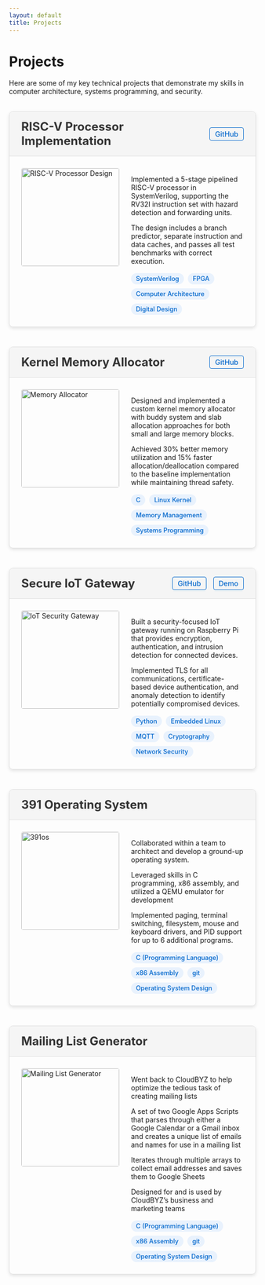 ```yaml
---
layout: default
title: Projects
---
```


# Projects

Here are some of my key technical projects that demonstrate my skills in computer architecture, systems programming, and security.

<div class="projects-container">

  <div class="project-card">
    <div class="project-header">
      <h2>RISC-V Processor Implementation</h2>
      <div class="project-links">
        <a href="https://github.com/yourusername/riscv-processor" target="_blank">GitHub</a>
      </div>
    </div>
    <div class="project-content">
      <img src="assets/images/projects/riscv-processor.png" alt="RISC-V Processor Design" class="project-image">
      <div class="project-description">
        <p>Implemented a 5-stage pipelined RISC-V processor in SystemVerilog, supporting the RV32I instruction set with hazard detection and forwarding units.</p>
        <p>The design includes a branch predictor, separate instruction and data caches, and passes all test benchmarks with correct execution.</p>
        <div class="project-tech">
          <span>SystemVerilog</span>
          <span>FPGA</span>
          <span>Computer Architecture</span>
          <span>Digital Design</span>
        </div>
      </div>
    </div>
  </div>

  <div class="project-card">
    <div class="project-header">
      <h2>Kernel Memory Allocator</h2>
      <div class="project-links">
        <a href="https://github.com/yourusername/kernel-memory" target="_blank">GitHub</a>
      </div>
    </div>
    <div class="project-content">
      <img src="assets/images/projects/memory-allocator.png" alt="Memory Allocator" class="project-image">
      <div class="project-description">
        <p>Designed and implemented a custom kernel memory allocator with buddy system and slab allocation approaches for both small and large memory blocks.</p>
        <p>Achieved 30% better memory utilization and 15% faster allocation/deallocation compared to the baseline implementation while maintaining thread safety.</p>
        <div class="project-tech">
          <span>C</span>
          <span>Linux Kernel</span>
          <span>Memory Management</span>
          <span>Systems Programming</span>
        </div>
      </div>
    </div>
  </div>

  <div class="project-card">
    <div class="project-header">
      <h2>Secure IoT Gateway</h2>
      <div class="project-links">
        <a href="https://github.com/yourusername/secure-iot-gateway" target="_blank">GitHub</a>
        <a href="https://yourprojectdemo.com" target="_blank">Demo</a>
      </div>
    </div>
    <div class="project-content">
      <img src="assets/images/projects/iot-gateway.png" alt="IoT Security Gateway" class="project-image">
      <div class="project-description">
        <p>Built a security-focused IoT gateway running on Raspberry Pi that provides encryption, authentication, and intrusion detection for connected devices.</p>
        <p>Implemented TLS for all communications, certificate-based device authentication, and anomaly detection to identify potentially compromised devices.</p>
        <div class="project-tech">
          <span>Python</span>
          <span>Embedded Linux</span>
          <span>MQTT</span>
          <span>Cryptography</span>
          <span>Network Security</span>
        </div>
      </div>
    </div>
  </div>

  <div class="project-card">
    <div class="project-header">
      <h2>391 Operating System</h2>
      <div class="project-links">
        <!-- <a href="https://github.com/yourusername/gpu-crypto" target="_blank">GitHub</a> -->
      </div>
    </div>
    <div class="project-content">
      <img src="assets/images/projects/gpu-crypto.png" alt="391os" class="project-image">
      <div class="project-description">
        <p>Collaborated within a team to architect and develop a ground-up operating system.</p>
        <p>Leveraged skills in C programming, x86 assembly, and utilized a QEMU emulator for development</p>
        <p>Implemented paging, terminal switching, filesystem, mouse and keyboard drivers, and PID support for up to 6 additional programs.</p>
        <div class="project-tech">
          <span>C (Programming Language)</span>
          <span>x86 Assembly</span>
          <span>git</span>
          <span>Operating System Design</span>
        </div>
      </div>
    </div>
  </div>

  <div class="project-card">
    <div class="project-header">
      <h2>Mailing List Generator</h2>
      <div class="project-links">
        <!-- <a href="https://github.com/yourusername/gpu-crypto" target="_blank">GitHub</a> -->
      </div>
    </div>
    <div class="project-content">
      <img src="assets/images/projects/gpu-crypto.png" alt="Mailing List Generator" class="project-image">
      <div class="project-description">
        <p>Went back to CloudBYZ to help optimize the tedious task of creating mailing lists</p>
        <p>A set of two Google Apps Scripts that parses through either a Google Calendar or a Gmail inbox and creates a unique list of emails and names for use in a mailing list</p>
        <p>Iterates through multiple arrays to collect email addresses and saves them to Google Sheets</p>
        <p>Designed for and is used by CloudBYZ’s business and marketing teams</p>
        <div class="project-tech">
          <span>C (Programming Language)</span>
          <span>x86 Assembly</span>
          <span>git</span>
          <span>Operating System Design</span>
        </div>
      </div>
    </div>
  </div>

</div>

<style>
  .projects-container {
    display: flex;
    flex-direction: column;
    gap: 2.5rem;
    margin-top: 2rem;
  }
  
  .project-card {
    border: 1px solid #e0e0e0;
    border-radius: 8px;
    overflow: hidden;
    box-shadow: 0 3px 6px rgba(0,0,0,0.1);
  }
  
  .project-header {
    background-color: #f5f5f5;
    padding: 1rem 1.5rem;
    display: flex;
    justify-content: space-between;
    align-items: center;
    border-bottom: 1px solid #e0e0e0;
  }
  
  .project-header h2 {
    margin: 0;
    font-size: 1.5rem;
    color: #333;
  }
  
  .project-links a {
    display: inline-block;
    margin-left: 10px;
    text-decoration: none;
    color: #0066cc;
    font-weight: 500;
    padding: 4px 10px;
    border-radius: 4px;
    border: 1px solid #0066cc;
    font-size: 0.9rem;
  }
  
  .project-links a:hover {
    background-color: #0066cc;
    color: white;
  }
  
  .project-content {
    display: flex;
    padding: 1.5rem;
  }
  
  .project-image {
    width: 200px;
    height: auto;
    margin-right: 1.5rem;
    border-radius: 4px;
    object-fit: cover;
  }
  
  .project-description {
    flex: 1;
  }
  
  .project-tech {
    margin-top: 1rem;
    display: flex;
    flex-wrap: wrap;
    gap: 0.5rem;
  }
  
  .project-tech span {
    background-color: #e9f2fd;
    color: #0066cc;
    padding: 4px 10px;
    border-radius: 20px;
    font-size: 0.8rem;
    font-weight: 500;
  }
  
  @media (max-width: 768px) {
    .project-content {
      flex-direction: column;
    }
    
    .project-image {
      width: 100%;
      margin-right: 0;
      margin-bottom: 1rem;
    }
    
    .project-header {
      flex-direction: column;
      align-items: flex-start;
    }
    
    .project-links {
      margin-top: 0.5rem;
    }
    
    .project-links a {
      margin-left: 0;
      margin-right: 10px;
    }
  }
</style>